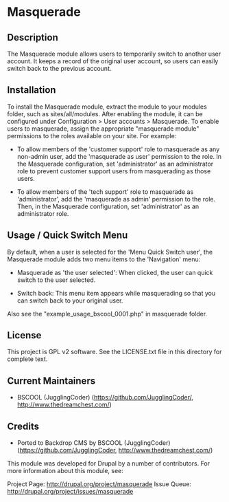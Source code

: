 Masquerade
============================

Description
----------------------------

The Masquerade module allows users to temporarily switch to another user
account. It keeps a record of the original user account, so users can easily
switch back to the previous account.

Installation
----------------------------

To install the Masquerade module, extract the module to your modules folder,
such as sites/all/modules. After enabling the module, it can be configured
under Configuration > User accounts > Masquerade. To enable users to
masquerade, assign the appropriate "masquerade module" permissions to the roles
available on your site. For example:

 * To allow members of the 'customer support' role to masquerade as any
   non-admin user, add the 'masquerade as user' permission to the role. In the
   Masquerade configuration, set 'administrator' as an administrator role
   to prevent customer support users from masquerading as those users.

 * To allow members of the 'tech support' role to masquerade as 'administrator', add the 'masquerade as admin' permission to the role. Then,
   in the Masquerade configuration, set 'administrator' as an
   administrator role.

	 
Usage / Quick Switch Menu
----------------------------

By default, when a user is selected for the 'Menu Quick Switch user', the Masquerade module adds two menu items to the 'Navigation' menu:

 * Masquerade as 'the user selected': When clicked, the user can quick switch to the user selected.

 * Switch back: This menu item appears while masquerading so that you can switch back to your original user.

Also see the "example_usage_bscool_0001.php" in masquerade folder. 
 
License
----------------------------

This project is GPL v2 software. See the LICENSE.txt file in this directory for
complete text.


Current Maintainers
----------------------------

- BSCOOL (JugglingCoder) (https://github.com/JugglingCoder/, http://www.thedreamchest.com/)


Credits
----------------------------

- Ported to Backdrop CMS by BSCOOL (JugglingCoder) (https://github.com/JugglingCoder, http://www.thedreamchest.com/)

This module was developed for Drupal by a number of contributors. For more information
about this module, see:

Project Page: http://drupal.org/project/masquerade
Issue Queue: http://drupal.org/project/issues/masquerade